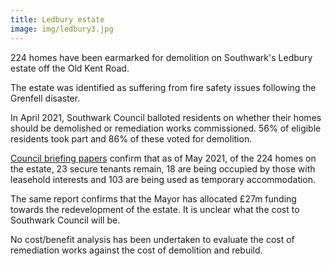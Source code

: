 ```yaml
---
title: Ledbury estate
image: img/ledbury3.jpg
---
```

224 homes have been earmarked for demolition on Southwark's Ledbury estate off the Old Kent Road.

The estate was identified as suffering from fire safety issues following the Grenfell disaster.

In April 2021, Southwark Council balloted residents on whether their homes should be demolished or remediation works commissioned. 56% of eligible residents took part and 86% of these voted for demolition.

[Council briefing papers](https://moderngov.southwark.gov.uk/documents/s100047/Report%20Ledbury%20Estate%20Towers.pdf) confirm that as of May 2021, of the 224 homes on the estate, 23 secure tenants remain, 18 are being occupied by those with leasehold interests and 103 are being used as temporary accommodation.

The same report confirms that the Mayor has allocated £27m funding towards the redevelopment of the estate. It is unclear what the cost to Southwark Council will be.

No cost/benefit analysis has been undertaken to evaluate the cost of remediation works against the cost of demolition and rebuild.
